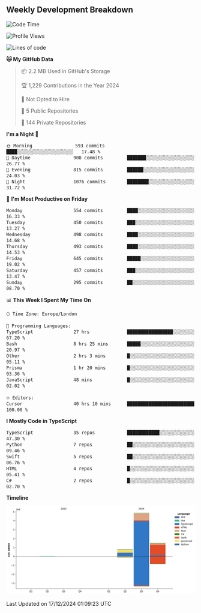 


## Weekly Development Breakdown
<!--START_SECTION:waka-->
![Code Time](http://img.shields.io/badge/Code%20Time-1%2C663%20hrs%2047%20mins-blue)

![Profile Views](http://img.shields.io/badge/Profile%20Views-2-blue)

![Lines of code](https://img.shields.io/badge/From%20Hello%20World%20I%27ve%20Written-7.2%20million%20lines%20of%20code-blue)

**🐱 My GitHub Data** 

> 📦 2.2 MB Used in GitHub's Storage 
 > 
> 🏆 1,229 Contributions in the Year 2024
 > 
> 🚫 Not Opted to Hire
 > 
> 📜 5 Public Repositories 
 > 
> 🔑 144 Private Repositories 
 > 
**I'm a Night 🦉** 

```text
🌞 Morning                593 commits         ████░░░░░░░░░░░░░░░░░░░░░   17.48 % 
🌆 Daytime                908 commits         ███████░░░░░░░░░░░░░░░░░░   26.77 % 
🌃 Evening                815 commits         ██████░░░░░░░░░░░░░░░░░░░   24.03 % 
🌙 Night                  1076 commits        ████████░░░░░░░░░░░░░░░░░   31.72 % 
```
📅 **I'm Most Productive on Friday** 

```text
Monday                   554 commits         ████░░░░░░░░░░░░░░░░░░░░░   16.33 % 
Tuesday                  450 commits         ███░░░░░░░░░░░░░░░░░░░░░░   13.27 % 
Wednesday                498 commits         ████░░░░░░░░░░░░░░░░░░░░░   14.68 % 
Thursday                 493 commits         ████░░░░░░░░░░░░░░░░░░░░░   14.53 % 
Friday                   645 commits         █████░░░░░░░░░░░░░░░░░░░░   19.02 % 
Saturday                 457 commits         ███░░░░░░░░░░░░░░░░░░░░░░   13.47 % 
Sunday                   295 commits         ██░░░░░░░░░░░░░░░░░░░░░░░   08.70 % 
```


📊 **This Week I Spent My Time On** 

```text
🕑︎ Time Zone: Europe/London

💬 Programming Languages: 
TypeScript               27 hrs              █████████████████░░░░░░░░   67.20 % 
Bash                     8 hrs 25 mins       █████░░░░░░░░░░░░░░░░░░░░   20.97 % 
Other                    2 hrs 3 mins        █░░░░░░░░░░░░░░░░░░░░░░░░   05.11 % 
Prisma                   1 hr 20 mins        █░░░░░░░░░░░░░░░░░░░░░░░░   03.36 % 
JavaScript               48 mins             █░░░░░░░░░░░░░░░░░░░░░░░░   02.02 % 

🔥 Editors: 
Cursor                   40 hrs 10 mins      █████████████████████████   100.00 % 
```

**I Mostly Code in TypeScript** 

```text
TypeScript               35 repos            ████████████░░░░░░░░░░░░░   47.30 % 
Python                   7 repos             ██░░░░░░░░░░░░░░░░░░░░░░░   09.46 % 
Swift                    5 repos             ██░░░░░░░░░░░░░░░░░░░░░░░   06.76 % 
HTML                     4 repos             █░░░░░░░░░░░░░░░░░░░░░░░░   05.41 % 
C#                       2 repos             █░░░░░░░░░░░░░░░░░░░░░░░░   02.70 % 
```



**Timeline**

![Lines of Code chart](https://raw.githubusercontent.com/mars-arch/mars-arch/main/assets/bar_graph.png)


 Last Updated on 17/12/2024 01:09:23 UTC
<!--END_SECTION:waka-->
